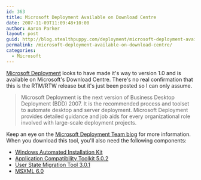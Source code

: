 ```yaml
---
id: 363
title: Microsoft Deployment Available on Download Centre
date: 2007-11-09T11:09:48+10:00
author: Aaron Parker
layout: post
guid: http://blog.stealthpuppy.com/deployment/microsoft-deployment-available-on-download-centre
permalink: /microsoft-deployment-available-on-download-centre/
categories:
  - Microsoft
---
```

[Microsoft Deployment](http://www.microsoft.com/downloads/details.aspx?FamilyID=3bd8561f-77ac-4400-a0c1-fe871c461a89&DisplayLang=en) looks to have made it's way to version 1.0 and is available on Microsoft's Download Centre. There's no real confirmation that this is the RTM/RTW release but it's just been posted so I can only assume.

> Microsoft Deployment is the next version of Business Desktop Deployment (BDD) 2007. It is the recommended process and toolset to automate desktop and server deployment. Microsoft Deployment provides detailed guidance and job aids for every organizational role involved with large-scale deployment projects.

Keep an eye on the [Microsoft Deployment Team blog](http://blogs.technet.com/msdeployment/default.aspx) for more information. When you download this tool, you'll also need the following components: 

  * [Windows Automated Installation Kit](http://www.microsoft.com/downloads/details.aspx?FamilyID=c7d4bc6d-15f3-4284-9123-679830d629f2&DisplayLang=en)
  * [Application Compatibility Toolkit 5.0.2](http://www.microsoft.com/downloads/details.aspx?FamilyID=24da89e9-b581-47b0-b45e-492dd6da2971&DisplayLang=en)
  * [User State Migration Tool 3.0.1](http://www.microsoft.com/downloads/details.aspx?FamilyID=799ab28c-691b-4b36-b7ad-6c604be4c595&DisplayLang=en)
  * [MSXML 6.0](http://www.microsoft.com/downloads/details.aspx?FamilyID=d21c292c-368b-4ce1-9dab-3e9827b70604&DisplayLang=en)